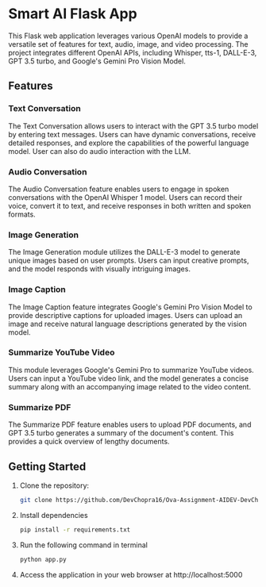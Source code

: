 # Smart AI Flask App

This Flask web application leverages various OpenAI models to provide a versatile set of features for text, audio, image, and video processing. The project integrates different OpenAI APIs, including Whisper, tts-1, DALL-E-3, GPT 3.5 turbo, and Google's Gemini Pro Vision Model.

## Features

### Text Conversation

The Text Conversation allows users to interact with the GPT 3.5 turbo model by entering text messages. Users can have dynamic conversations, receive detailed responses, and explore the capabilities of the powerful language model. User can also do audio interaction with the LLM.

### Audio Conversation

The Audio Conversation feature enables users to engage in spoken conversations with the OpenAI Whisper 1 model. Users can record their voice, convert it to text, and receive responses in both written and spoken formats.

### Image Generation

The Image Generation module utilizes the DALL-E-3 model to generate unique images based on user prompts. Users can input creative prompts, and the model responds with visually intriguing images.

### Image Caption

The Image Caption feature integrates Google's Gemini Pro Vision Model to provide descriptive captions for uploaded images. Users can upload an image and receive natural language descriptions generated by the vision model.

### Summarize YouTube Video

This module leverages Google's Gemini Pro to summarize YouTube videos. Users can input a YouTube video link, and the model generates a concise summary along with an accompanying image related to the video content.

### Summarize PDF

The Summarize PDF feature enables users to upload PDF documents, and GPT 3.5 turbo generates a summary of the document's content. This provides a quick overview of lengthy documents.

## Getting Started

1. Clone the repository:
   ```bash
   git clone https://github.com/DevChopra16/Ova-Assignment-AIDEV-DevChopra16.git
2. Install dependencies
   ```bash
   pip install -r requirements.txt
3. Run the following command in terminal
   ```bash
   python app.py
4. Access the application in your web browser at http://localhost:5000
